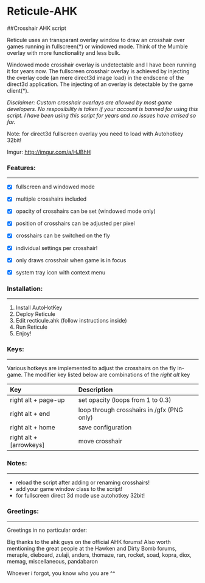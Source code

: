 # Reticule-AHK
##Crosshair AHK script

Reticule uses an transparant overlay window to draw an crosshair over games running in fullscreen(*) or windowed mode. Think of the Mumble overlay with more functionality and less bulk.

Windowed mode crosshair overlay is undetectable and I have been running it for years now. The fullscreen crosshair overlay is achieved by injecting the overlay code (an mere direct3d image load) in the endscene of the direct3d application. The injecting of an overlay is detectable by the game client(*).

*Disclaimer: Custom crosshair overlays are allowed by most game developers. No resposibility is taken if your account is banned for using this script. I have been using this script for years and no issues have arrised so far.*

Note: for direct3d fullscreen overlay you need to load with Autohotkey 32bit!

Imgur: http://imgur.com/a/HJBhH

### Features:
---------
- [x] fullscreen and windowed mode
- [x] multiple crosshairs included
- [x] opacity of crosshairs can be set (windowed mode only)
- [x] position of crosshairs can be adjusted per pixel
- [x] crosshairs can be switched on the fly
- [x] individual settings per crosshair!
- [x] only draws crosshair when game is in focus
- [x] system tray icon with context menu


### Installation:
-------------
1. Install AutoHotKey
2. Deploy Reticule
3. Edit recticule.ahk (follow instructions inside)
4. Run Reticule
5. Enjoy!


### Keys:
-----

Various hotkeys are implemented to adjust the crosshairs on the fly in-game. The modifier key listed below are combinations of the *right alt* key

| Key | Description |
| :--- | :--- |
| right alt + page-up | set opacity (loops from 1 to 0.3) |
| right alt + end | loop through crosshairs in /gfx (PNG only) |
| right alt + home | save configuration |
| right alt + [arrowkeys] | move crosshair |


### Notes:
------
- reload the script after adding or renaming crosshairs!
- add your game window class to the script!
- for fullscreen direct 3d mode use autohotkey 32bit!

### Greetings:
---
Greetings in no particular order:

Big thanks to the ahk guys on the official AHK forums! Also worth mentioning the great people at the Hawken and Dirty Bomb forums, meraple, dieboard, zulaji, anders, thomaze, ran, rocket, soad, kopra, diox, memag, miscellaneous, pandabaron

Whoever i forgot, you know who you are ^^

